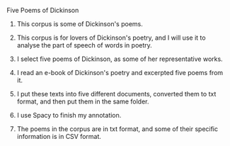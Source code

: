 Five Poems of Dickinson

1.	This corpus is some of Dickinson's poems.
   

2.	This corpus is for lovers of Dickinson's poetry, and I will use it to analyse the part of speech of words in poetry.
   
   
3.	I select five poems of Dickinson, as some of her representative works.
   
	
4.	I read an e-book of Dickinson's poetry and excerpted five poems from it.

   
5.	I put these texts into five different documents, converted them to txt format, and then put them in the same folder.
   

6.	I use Spacy to finish my annotation.


7. The poems in the corpus are in txt format, and some of their specific information is in CSV format.


